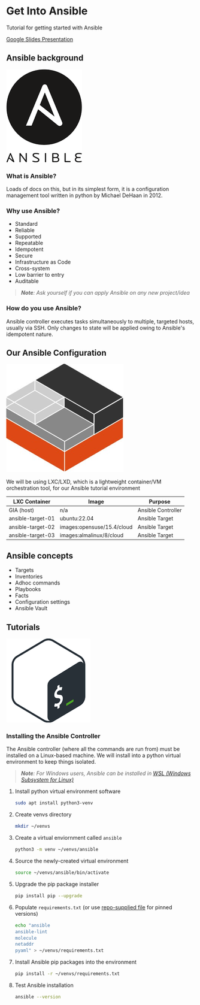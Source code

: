 # Get Into Ansible

Tutorial for getting started with Ansible

[Google Slides Presentation](https://docs.google.com/presentation/d/1fnMS3VxOudrA15qwDTQke1pFauohJyUHyLjIuDcitpE/edit?usp=sharing)

## Ansible background

![alt text](images/Ansible.png "Ansible Logo")

### What is Ansible?

Loads of docs on this, but in its simplest form, it is a configuration management tool written in python by Michael DeHaan in 2012.

### Why use Ansible?

* Standard
* Reliable
* Supported
* Repeatable
* Idempotent
* Secure
* Infrastructure as Code
* Cross-system
* Low barrier to entry
* Auditable

> _**Note**: Ask yourself if you can apply Ansible on any new project/idea_

### How do you use Ansible?

Ansible controller executes tasks simultaneously to multiple, targeted hosts, usually via SSH. Only changes to state will be applied owing to Ansible's idempotent nature.

## Our Ansible Configuration

![alt text](images/LXD.png "LXC Logo")

We will be using LXC/LXD, which is a lightweight container/VM orchestration tool, for our Ansible tutorial environment

LXC Container     | Image                        | Purpose
------------------|------------------------------|--------
GIA (host)        | n/a                          | Ansible Controller
ansible-target-01 | ubuntu:22.04                 | Ansible Target
ansible-target-02 | images:opensuse/15.4/cloud   | Ansible Target
ansible-target-03 | images:almalinux/8/cloud     | Ansible Target

## Ansible concepts

* Targets
* Inventories
* Adhoc commands
* Playbooks
* Facts
* Configuration settings
* Ansible Vault

## Tutorials

![alt text](images/Bash.png "Bash Logo")

### Installing the Ansible Controller

The Ansible controller (where all the commands are run from) must be installed on a Linux-based machine. We will install into a python virtual environment to keep things isolated.

> _**Note**: For Windows users, Ansible can be installed in [WSL (Windows Subsystem for Linux)](https://learn.microsoft.com/en-us/windows/wsl/install)_

1. Install python virtual environment software
    ```bash
    sudo apt install python3-venv
    ```
1. Create venvs directory
    ```bash
    mkdir ~/venvs
    ```
1. Create a virtual enviornment called `ansible`
    ```bash
    python3 -m venv ~/venvs/ansible
    ```
1. Source the newly-created virtual environment
    ```bash
    source ~/venvs/ansible/bin/activate
    ```
1. Upgrade the pip package installer
    ```bash
    pip install pip --upgrade
    ```
1. Populate `requirements.txt` (or use [repo-supplied file](requirements.txt) for pinned versions)
    ```bash
    echo "ansible
    ansible-lint
    molecule
    netaddr
    pyaml" > ~/venvs/requirements.txt
    ```
1. Install Ansible pip packages into the environment
    ```bash
    pip install -r ~/venvs/requirements.txt
    ```
1. Test Ansible installation
    ```bash
    ansible --version
    ```
